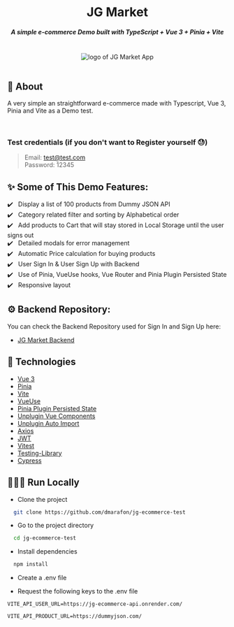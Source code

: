 <h1 align="center">JG Market</h1>
<h5 align="center">A simple e-commerce Demo built with TypeScript + Vue 3 + Pinia + Vite</h5>
<br/>
<div align="center">
<img src="https://user-images.githubusercontent.com/90359463/181606757-4442ff17-7d3d-4d51-807d-63d7e9c4e012.png" alt="logo of JG Market App" />
</div>
<br/>

## 🎯 About

A very simple an straightforward e-commerce made with Typescript, Vue 3, Pinia and Vite as a Demo test.

<br/>


### Test credentials (if you don't want to Register yourself 😓)

> Email: test@test.com<br/>
> Password: 12345<br/>

## ✨ Some of This Demo Features:

✔️ &nbsp;&nbsp;Display a list of 100 products from Dummy JSON API<br />
✔️ &nbsp;&nbsp;Category related filter and sorting by Alphabetical order<br />
✔️ &nbsp;&nbsp;Add products to Cart that will stay stored in Local Storage until the user signs out<br />
✔️ &nbsp;&nbsp;Detailed modals for error management<br />
✔️ &nbsp;&nbsp;Automatic Price calculation for buying products<br />
✔️ &nbsp;&nbsp;User Sign In & User Sign Up with Backend <br />
✔️ &nbsp;&nbsp;Use of Pinia, VueUse hooks, Vue Router and Pinia Plugin Persisted State <br />
✔️ &nbsp;&nbsp;Responsive layout<br />


## ⚙️ Backend Repository:

You can check the Backend Repository used for Sign In and Sign Up here:

- [JG Market Backend](https://github.com/dmarafon/jg-ecommerce-backend)


## 🚀 Technologies

- [Vue 3](https://vuejs.org/)
- [Pinia](https://pinia.vuejs.org/)
- [Vite](https://vitejs.dev/)
- [VueUse](https://vueuse.org/)
- [Pinia Plugin Persisted State](https://prazdevs.github.io/pinia-plugin-persistedstate/)
- [Unplugin Vue Components](https://github.com/antfu/unplugin-vue-components)
- [Unplugin Auto Import](https://github.com/antfu/unplugin-auto-import)
- [Axios](https://axios-http.com/es/docs/intro)
- [JWT](https://jwt.io/)
- [Vitest](https://vitest.dev/)
- [Testing-Library](https://testing-library.com/)
- [Cypress](https://www.cypress.io)

## 👨🏻‍💻 Run Locally

- Clone the project

```bash
  git clone https://github.com/dmarafon/jg-ecommerce-test
```

- Go to the project directory

```bash
  cd jg-ecommerce-test
```

- Install dependencies

```bash
  npm install
```

- Create a .env file

- Request the following keys to the .env file

```
VITE_API_USER_URL=https://jg-ecommerce-api.onrender.com/

VITE_API_PRODUCT_URL=https://dummyjson.com/



